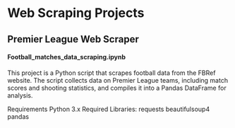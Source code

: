 # Web Scraping Projects

## Premier League Web Scraper 
#### Football_matches_data_scraping.ipynb
This project is a Python script that scrapes football data from the FBRef website. The script collects data on Premier League teams, including match scores and shooting statistics, and compiles it into a Pandas DataFrame for analysis.

Requirements
Python 3.x
Required Libraries:
requests
beautifulsoup4
pandas
